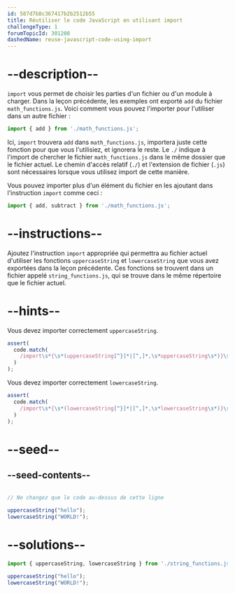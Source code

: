 ```yaml
---
id: 587d7b8c367417b2b2512b55
title: Réutiliser le code JavaScript en utilisant import
challengeType: 1
forumTopicId: 301208
dashedName: reuse-javascript-code-using-import
---
```


# --description--

`import` vous permet de choisir les parties d'un fichier ou d'un module à charger. Dans la leçon précédente, les exemples ont exporté `add` du fichier `math_functions.js`. Voici comment vous pouvez l'importer pour l'utiliser dans un autre fichier :

```js
import { add } from './math_functions.js';
```

Ici, `import` trouvera `add` dans `math_functions.js`, importera juste cette fonction pour que vous l'utilisiez, et ignorera le reste. Le `./` indique à l'import de chercher le fichier `math_functions.js` dans le même dossier que le fichier actuel. Le chemin d'accès relatif (`./`) et l'extension de fichier (`.js`) sont nécessaires lorsque vous utilisez import de cette manière.

Vous pouvez importer plus d'un élément du fichier en les ajoutant dans l'instruction `import` comme ceci :

```js
import { add, subtract } from './math_functions.js';
```

# --instructions--

Ajoutez l'instruction `import` appropriée qui permettra au fichier actuel d'utiliser les fonctions `uppercaseString` et `lowercaseString` que vous avez exportées dans la leçon précédente. Ces fonctions se trouvent dans un fichier appelé `string_functions.js`, qui se trouve dans le même répertoire que le fichier actuel.

# --hints--

Vous devez importer correctement `uppercaseString`.

```js
assert(
  code.match(
    /import\s*{\s*(uppercaseString[^}]*|[^,]*,\s*uppercaseString\s*)}\s+from\s+('|")\.\/string_functions\.js\2/g
  )
);
```

Vous devez importer correctement `lowercaseString`.

```js
assert(
  code.match(
    /import\s*{\s*(lowercaseString[^}]*|[^,]*,\s*lowercaseString\s*)}\s+from\s+('|")\.\/string_functions\.js\2/g
  )
);
```

# --seed--

## --seed-contents--

```js
  
// Ne changez que le code au-dessus de cette ligne

uppercaseString("hello");
lowercaseString("WORLD!");
```

# --solutions--

```js
import { uppercaseString, lowercaseString } from './string_functions.js';

uppercaseString("hello");
lowercaseString("WORLD!");
```
